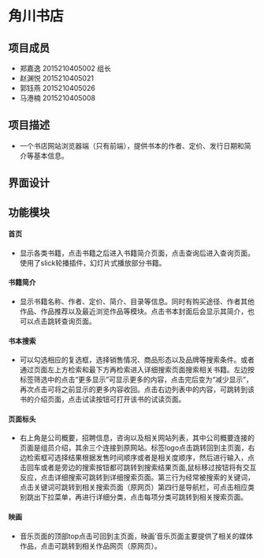 # 角川书店
## 项目成员
* 郑嘉逸 2015210405002 组长
* 赵渊悦 2015210405021
* 郭钰燕 2015210405026
* 马港楠 2015210405008
## 项目描述
* 一个书店网站浏览器端（只有前端），提供书本的作者、定价、发行日期和简介等基本信息。
## 界面设计

## 功能模块
#### 首页
* 显示各类书籍，点击书籍之后进入书籍简介页面，点击查询后进入查询页面。使用了slick轮播插件，幻灯片式播放部分书籍。
#### 书籍简介
* 显示书籍名称、作者、定价、简介、目录等信息。同时有购买途径、作者其他作品、作品推荐以及最近浏览作品等模块。点击书本封面后会显示其简介，也可以点击跳转查询页面。
#### 书本搜索
* 可以勾选相应的复选框，选择销售情况、商品形态以及品牌等搜索条件。或者通过页面左上方检索和最下方再检索进入详细搜索页面搜索相关书籍。左边按标签筛选中的点击“更多显示”可显示更多的内容，点击完后变为“减少显示”，再次点击可将之前显示的更多内容收回。点击右边列表中的内容，可跳转到该书的介绍页面，点击试读按钮可打开该书的试读页面。
####  页面标头
* 右上角是公司概要，招聘信息，咨询以及相关网站列表，其中公司概要连接的页面是组员介绍，其余三个连接到原网站。标签logo点击跳转回到主页面，右边检索框可选择结果根据发售时间顺序或者是相关度顺序，然后进行输入，点击回车或者是旁边的搜索按钮都可跳转到搜索结果页面,鼠标移过按钮将有交互反应，点击详细搜索可跳转到详细搜索页面。第三行为经常被搜索的关键词，点击关键词可跳转到相关搜索页面（原网页）第四行是导航栏，可点击相应类别跳出下拉菜单，再进行详细分类，点击每项分类可跳转到相关搜索页面。
#### 映画
* 音乐页面的顶部top点击可回到主页面，映画’音乐页面主要提供了相关的媒体作品，点击可跳转到相关作品网页（原网页）。
